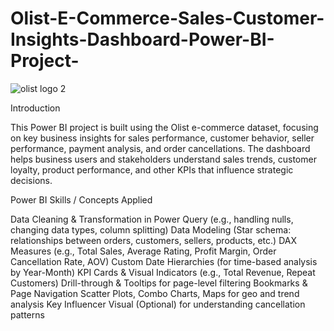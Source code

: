 # Olist-E-Commerce-Sales-Customer-Insights-Dashboard-Power-BI-Project-

![olist logo 2](https://github.com/user-attachments/assets/dd9d5ebd-faac-420b-ac59-99ba7f37ed5c)

Introduction

This Power BI project is built using the Olist e-commerce dataset, focusing on key business insights for sales performance, customer behavior, seller performance, payment analysis, and order cancellations. The dashboard helps business users and stakeholders understand sales trends, customer loyalty, product performance, and other KPIs that influence strategic decisions.

Power BI Skills / Concepts Applied

   Data Cleaning & Transformation in Power Query (e.g., handling nulls, changing data types, column splitting)
   Data Modeling (Star schema: relationships between orders, customers, sellers, products, etc.)
   DAX Measures (e.g., Total Sales, Average Rating, Profit Margin, Order Cancellation Rate, AOV)
   Custom Date Hierarchies (for time-based analysis by Year-Month)
   KPI Cards & Visual Indicators (e.g., Total Revenue, Repeat Customers)
   Drill-through & Tooltips for page-level filtering
   Bookmarks & Page Navigation
   Scatter Plots, Combo Charts, Maps for geo and trend analysis
   Key Influencer Visual (Optional) for understanding cancellation patterns

